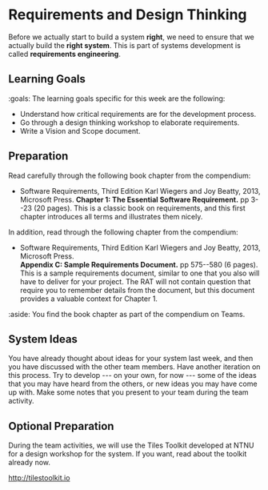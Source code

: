 # Requirements and Design Thinking


Before we actually start to build a system **right**, we need to ensure that we actually build the **right system**. 
This is part of systems development is called **requirements engineering**.


## Learning Goals



:goals: The learning goals specific for this week are the following:

- Understand how critical requirements are for the development process.
- Go through a design thinking workshop to elaborate requirements.
- Write a Vision and Scope document.


## Preparation

Read carefully through the following book chapter from the compendium:

* Software Requirements, Third Edition Karl Wiegers and Joy Beatty, 2013, Microsoft Press. 
**Chapter 1: The Essential Software Requirement.** pp 3--23 (20 pages). 
This is a classic book on requirements, and this first chapter introduces all terms and illustrates them nicely.

In addition, read through the following chapter from the compendium:

* Software Requirements, Third Edition Karl Wiegers and Joy Beatty, 2013, Microsoft Press.  
**Appendix C: Sample Requirements Document.** pp 575--580 (6 pages).
This is a sample requirements document, similar to one that you also will have to deliver for your project. 
The RAT will not contain question that require you to remember details from the document, but this document provides a valuable context for Chapter 1.

:aside: You find the book chapter as part of the compendium on Teams.


## System Ideas

You have already thought about ideas for your system last week, and then you have discussed with the other team members. 
Have another iteration on this process. 
Try to develop --- on your own, for now --- some of the ideas that you may have heard from the others, or new ideas you may have come up with.
Make some notes that you present to your team during the team activity.



## Optional Preparation

During the team activities, we will use the Tiles Toolkit developed at NTNU for a design workshop for the system. 
If you want, read about the toolkit already now.

<a href="http://tilestoolkit.io">http://tilestoolkit.io</a>
